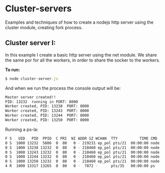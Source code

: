 # Cluster-servers
Examples and techniques of how to create a nodejs http server using the cluster module, creating fork process.

## Cluster server I:
In this example I create a basic http server using the net module. We share the same por for all the workers, in order to share the socker to the workers.

**To run:**

```js
$ node cluster-server.js
```

And when we run the process the console output will be:

```sh
Master server created!!
PID: 13232  running in PORT: 8000
Worker created, PID: 13238  PORT: 8000
Worker created, PID: 13243  PORT: 8000
Worker created, PID: 13244  PORT: 8000
Worker created, PID: 13250  PORT: 8000
```

Running a ps-la:

```sh
F S   UID   PID  PPID  C PRI  NI ADDR SZ WCHAN  TTY          TIME CMD
0 S  1000 13232  5806  0  80   0 - 219231 ep_pol pts/21  00:00:00 node
0 S  1000 13238 13232  0  80   0 - 218460 ep_pol pts/21  00:00:00 node
0 S  1000 13243 13232  0  80   0 - 218460 ep_pol pts/21  00:00:00 node
0 S  1000 13244 13232  0  80   0 - 218460 ep_pol pts/21  00:00:00 node
0 S  1000 13250 13232  0  80   0 - 218460 ep_pol pts/21  00:00:00 node
4 R  1000 13317 13265  0  80   0 -  7872 -      pts/35   00:00:00 ps
```
